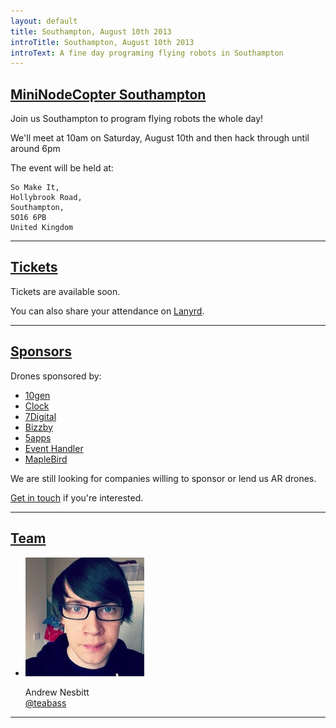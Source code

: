 ```yaml
---
layout: default
title: Southampton, August 10th 2013
introTitle: Southampton, August 10th 2013
introText: A fine day programing flying robots in Southampton
---
```


<h2 id="intro"><a href="#intro">MiniNodeCopter Southampton</a></h2>

Join us Southampton to program flying robots the whole day!

We'll meet at 10am on Saturday, August 10th and then hack through until around 6pm

The event will be held at:

```
So Make It,
Hollybrook Road,
Southampton,
SO16 6PB
United Kingdom
```

<hr>

<h2 id="tickets"><a href="#tickets">Tickets</a></h2>

Tickets are available soon.

<p>You can also share your attendance on <a href='http://lanyrd.com/2013/nodecopter-southampton'>Lanyrd</a>.</p>

<hr>

<h2 id="sponsors"><a href="#sponsors">Sponsors</a></h2>

Drones sponsored by:

<ul>
  <li><a href="http://www.10gen.com/">10gen</a></li>
  <li><a href="http://clock.co.uk/">Clock</a></li>
  <li><a href="http://www.7digital.com/">7Digital</a></li>
  <li><a href="http://www.bizzby.com/">Bizzby</a></li>
  <li><a href='https://5apps.com'>5apps</a></li>
  <li><a href='http://eventhandler.co.uk/'>Event Handler</a></li>
  <li><a href='http://www.maplebird.com/'>MapleBird</a></li>
</ul>

We are still looking for companies willing to sponsor or lend us AR drones.

<a href="mailto:andrewnez@gmail.com">Get in touch</a> if you're interested.

<hr>

<h2 id="team"><a href="#team">Team</a></h2>

<ul class="team">
  <li>
    <img src="/img/team/andrew_nesbitt.jpg">
    <p>
      Andrew Nesbitt<br>
      <a href="https://twitter.com/teabass">@teabass</a>
    </p>
  </li>
</ul>

<hr>

